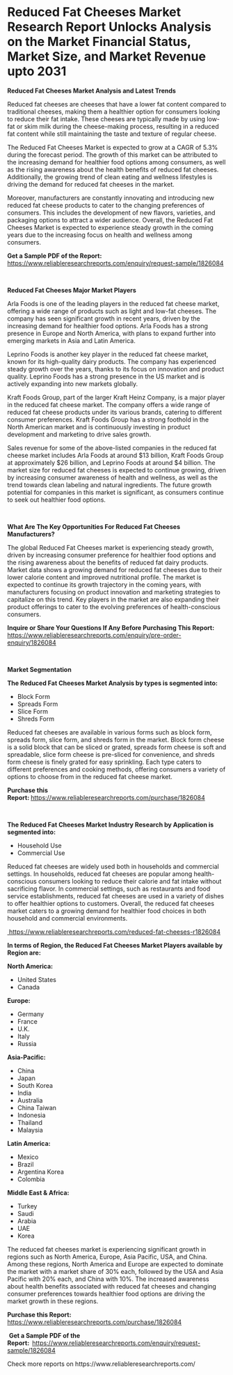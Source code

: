<p><h1>Reduced Fat Cheeses Market Research Report Unlocks Analysis on the Market Financial Status, Market Size, and Market Revenue upto 2031</h1></p><p><strong>Reduced Fat Cheeses Market Analysis and Latest Trends</strong></p>
<p><p>Reduced fat cheeses are cheeses that have a lower fat content compared to traditional cheeses, making them a healthier option for consumers looking to reduce their fat intake. These cheeses are typically made by using low-fat or skim milk during the cheese-making process, resulting in a reduced fat content while still maintaining the taste and texture of regular cheese.</p><p>The Reduced Fat Cheeses Market is expected to grow at a CAGR of 5.3% during the forecast period. The growth of this market can be attributed to the increasing demand for healthier food options among consumers, as well as the rising awareness about the health benefits of reduced fat cheeses. Additionally, the growing trend of clean eating and wellness lifestyles is driving the demand for reduced fat cheeses in the market.</p><p>Moreover, manufacturers are constantly innovating and introducing new reduced fat cheese products to cater to the changing preferences of consumers. This includes the development of new flavors, varieties, and packaging options to attract a wider audience. Overall, the Reduced Fat Cheeses Market is expected to experience steady growth in the coming years due to the increasing focus on health and wellness among consumers.</p></p>
<p><strong>Get a Sample PDF of the Report:&nbsp;</strong> <a href="https://www.reliableresearchreports.com/enquiry/request-sample/1826084">https://www.reliableresearchreports.com/enquiry/request-sample/1826084</a></p>
<p>&nbsp;</p>
<p><strong>Reduced Fat Cheeses Major Market Players</strong></p>
<p><p>Arla Foods is one of the leading players in the reduced fat cheese market, offering a wide range of products such as light and low-fat cheeses. The company has seen significant growth in recent years, driven by the increasing demand for healthier food options. Arla Foods has a strong presence in Europe and North America, with plans to expand further into emerging markets in Asia and Latin America.</p><p>Leprino Foods is another key player in the reduced fat cheese market, known for its high-quality dairy products. The company has experienced steady growth over the years, thanks to its focus on innovation and product quality. Leprino Foods has a strong presence in the US market and is actively expanding into new markets globally.</p><p>Kraft Foods Group, part of the larger Kraft Heinz Company, is a major player in the reduced fat cheese market. The company offers a wide range of reduced fat cheese products under its various brands, catering to different consumer preferences. Kraft Foods Group has a strong foothold in the North American market and is continuously investing in product development and marketing to drive sales growth.</p><p>Sales revenue for some of the above-listed companies in the reduced fat cheese market includes Arla Foods at around $13 billion, Kraft Foods Group at approximately $26 billion, and Leprino Foods at around $4 billion. The market size for reduced fat cheeses is expected to continue growing, driven by increasing consumer awareness of health and wellness, as well as the trend towards clean labeling and natural ingredients. The future growth potential for companies in this market is significant, as consumers continue to seek out healthier food options.</p></p>
<p>&nbsp;</p>
<p><strong>What Are The Key Opportunities For Reduced Fat Cheeses Manufacturers?</strong></p>
<p><p>The global Reduced Fat Cheeses market is experiencing steady growth, driven by increasing consumer preference for healthier food options and the rising awareness about the benefits of reduced fat dairy products. Market data shows a growing demand for reduced fat cheeses due to their lower calorie content and improved nutritional profile. The market is expected to continue its growth trajectory in the coming years, with manufacturers focusing on product innovation and marketing strategies to capitalize on this trend. Key players in the market are also expanding their product offerings to cater to the evolving preferences of health-conscious consumers.</p></p>
<p><strong>Inquire or Share Your Questions If Any Before Purchasing This Report:</strong> <a href="https://www.reliableresearchreports.com/enquiry/pre-order-enquiry/1826084">https://www.reliableresearchreports.com/enquiry/pre-order-enquiry/1826084</a></p>
<p>&nbsp;</p>
<p><strong>Market Segmentation</strong></p>
<p><strong>The Reduced Fat Cheeses Market Analysis by types is segmented into:</strong></p>
<p><ul><li>Block Form</li><li>Spreads Form</li><li>Slice Form</li><li>Shreds Form</li></ul></p>
<p><p>Reduced fat cheeses are available in various forms such as block form, spreads form, slice form, and shreds form in the market. Block form cheese is a solid block that can be sliced or grated, spreads form cheese is soft and spreadable, slice form cheese is pre-sliced for convenience, and shreds form cheese is finely grated for easy sprinkling. Each type caters to different preferences and cooking methods, offering consumers a variety of options to choose from in the reduced fat cheese market.</p></p>
<p><strong>Purchase this Report:&nbsp;</strong><a href="https://www.reliableresearchreports.com/purchase/1826084">https://www.reliableresearchreports.com/purchase/1826084</a></p>
<p>&nbsp;</p>
<p><strong>The Reduced Fat Cheeses Market Industry Research by Application is segmented into:</strong></p>
<p><ul><li>Household Use</li><li>Commercial Use</li></ul></p>
<p><p>Reduced fat cheeses are widely used both in households and commercial settings. In households, reduced fat cheeses are popular among health-conscious consumers looking to reduce their calorie and fat intake without sacrificing flavor. In commercial settings, such as restaurants and food service establishments, reduced fat cheeses are used in a variety of dishes to offer healthier options to customers. Overall, the reduced fat cheeses market caters to a growing demand for healthier food choices in both household and commercial environments.</p></p>
<p><a href="https://www.reliableresearchreports.com/reduced-fat-cheeses-r1826084">&nbsp;https://www.reliableresearchreports.com/reduced-fat-cheeses-r1826084</a></p>
<p><strong>In terms of Region, the Reduced Fat Cheeses Market Players available by Region are:</strong></p>
<p>
    <p> <strong> North America: </strong>
        <ul>
            <li>United States</li>
            <li>Canada</li>
        </ul>
        </p> 
    <p> <strong> Europe: </strong>
        <ul>
            <li>Germany</li>
            <li>France</li>
            <li>U.K.</li>
            <li>Italy</li>
            <li>Russia</li>
        </ul>
        </p> 
    <p> <strong> Asia-Pacific: </strong>
        <ul>
            <li>China</li>
            <li>Japan</li>
            <li>South Korea</li>
            <li>India</li>
            <li>Australia</li>
            <li>China Taiwan</li>
            <li>Indonesia</li>
            <li>Thailand</li>
            <li>Malaysia</li>
        </ul>
        </p> 
    <p> <strong> Latin America: </strong>
        <ul>
            <li>Mexico</li>
            <li>Brazil</li>
            <li>Argentina Korea</li>
            <li>Colombia</li>
        </ul>
        </p> 
    <p> <strong> Middle East & Africa: </strong>
        <ul>
            <li>Turkey</li>
            <li>Saudi</li>
            <li>Arabia</li>
            <li>UAE</li>
            <li>Korea</li>
        </ul>
    </p>
    </p>
<p><p>The reduced fat cheeses market is experiencing significant growth in regions such as North America, Europe, Asia Pacific, USA, and China. Among these regions, North America and Europe are expected to dominate the market with a market share of 30% each, followed by the USA and Asia Pacific with 20% each, and China with 10%. The increased awareness about health benefits associated with reduced fat cheeses and changing consumer preferences towards healthier food options are driving the market growth in these regions.</p></p>
<p><strong>Purchase this Report: </strong><a href="https://www.reliableresearchreports.com/purchase/1826084">https://www.reliableresearchreports.com/purchase/1826084</a></p>
<p>&nbsp;<strong>Get a Sample PDF of the Report:&nbsp;&nbsp;</strong><a href="https://www.reliableresearchreports.com/enquiry/request-sample/1826084">https://www.reliableresearchreports.com/enquiry/request-sample/1826084</a></p>
<p><strong></strong></p>
<p>Check more reports on https://www.reliableresearchreports.com/</p>